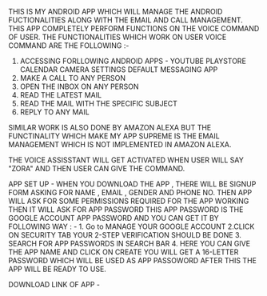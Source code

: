 THIS IS MY ANDROID APP WHICH WILL MANAGE THE ANDROID FUCTIONALITIES ALONG WITH THE EMAIL AND CALL MANAGEMENT. THIS APP COMPLETELY PERFORM FUNCTIONS ON THE VOICE COMMAND OF USER.
THE FUNCTIONALITIES WHICH WORK ON USER VOICE COMMAND ARE THE FOLLOWING :-

1. ACCESSING FORLLOWING ANDROID APPS -
    YOUTUBE
    PLAYSTORE
    CALENDAR
    CAMERA
    SETTINGS
    DEFAULT MESSAGING APP
2. MAKE A CALL TO ANY PERSON
3. OPEN THE INBOX ON ANY PERSON
4. READ THE LATEST MAIL
5. READ THE MAIL WITH THE SPECIFIC SUBJECT
6. REPLY TO ANY MAIL

SIMILAR WORK IS ALSO DONE BY AMAZON ALEXA BUT THE FUNCTINALITY WHICH MAKE MY APP SUPREME IS THE EMAIL MANAGEMENT WHICH IS NOT IMPLEMENTED IN AMAZON ALEXA.

THE VOICE ASSISSTANT WILL GET ACTIVATED WHEN USER WILL SAY "ZORA" AND THEN USER CAN GIVE THE COMMAND.

APP SET UP - WHEN YOU DOWNLOAD THE APP , THERE WILL BE SIGNUP FORM ASKING FOR NAME , EMAIL , GENDER AND PHONE NO.
             THEN APP WILL ASK FOR SOME PERMISSIONS REQUIRED FOR THE APP WORKING THEN IT WILL ASK FOR APP PASSWORD 
             THIS APP PASSWORD IS THE GOOGLE ACCOUNT APP PASSWORD AND YOU CAN GET IT BY FOLLOWING WAY : -
             1. Go to MANAGE YOUR GOOGLE ACCOUNT
             2.CLICK ON SECURITY TAB
               YOUR 2-STEP VERIFICATION SHOULD BE DONE
            3. SEARCH FOR APP PASSWORDS IN SEARCH BAR
            4. HERE YOU CAN GIVE THE APP NAME AND CLICK ON CREATE
               YOU WILL GET A 16-LETTER PASSWORD WHICH WILL BE USED AS APP PASSOWORD
               AFTER THIS THE APP WILL BE READY TO USE. 

DOWNLOAD LINK OF APP -

